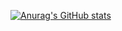 [![Anurag's GitHub stats](https://github-readme-stats.vercel.app/api?username=jasur-n&count_private=true)](https://github.com/anuraghazra/github-readme-stats)

<!--
**jasur-n/jasur-n** is a ✨ _special_ ✨ repository because its `README.md` (this file) appears on your GitHub profile.

Here are some ideas to get you started:

- 🔭 I’m currently working on ...
- 🌱 I’m currently learning ...
- 👯 I’m looking to collaborate on ...
- 🤔 I’m looking for help with ...
- 💬 Ask me about ...
- 📫 How to reach me: ...
- 😄 Pronouns: ...
- ⚡ Fun fact: ...
-->
